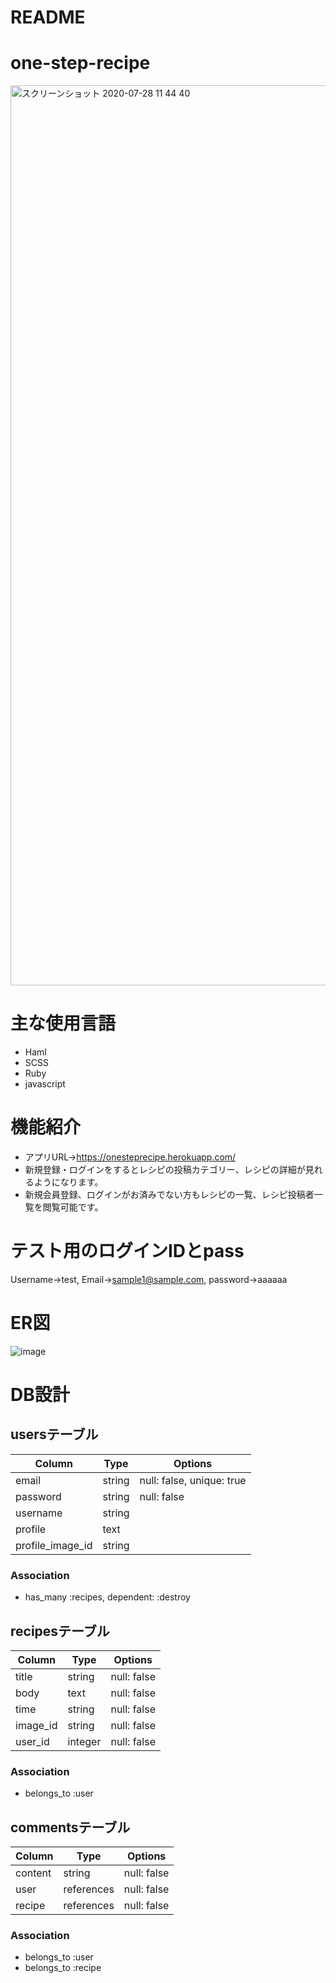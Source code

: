 # README

# one-step-recipe
<img width="1440" alt="スクリーンショット 2020-07-28 11 44 40" src="https://user-images.githubusercontent.com/66310212/88613119-be6b6500-d0c7-11ea-99fc-797200501b08.png">

# 主な使用言語
- Haml
- SCSS 
- Ruby
- javascript

# 機能紹介
- アプリURL→https://onesteprecipe.herokuapp.com/
- 新規登録・ログインをするとレシピの投稿カテゴリー、レシピの詳細が見れるようになります。
- 新規会員登録、ログインがお済みでない方もレシピの一覧、レシピ投稿者一覧を閲覧可能です。

# テスト用のログインIDとpass
Username→test,
Email→sample1@sample.com,
password→aaaaaa

# ER図
![image](https://user-images.githubusercontent.com/66310212/88845772-9f7fe680-d21f-11ea-8de8-22bb186497f8.png)


# DB設計
## usersテーブル

|Column|Type|Options|
|------|----|-------|
|email|string|null: false, unique: true|
|password|string|null: false|
|username|string|
|profile|text|
|profile_image_id|string|

### Association
- has_many :recipes, dependent: :destroy

## recipesテーブル

|Column|Type|Options|
|------|----|-------|
|title|string|null: false|
|body|text|null: false|
|time|string|null: false|
|image_id|string|null: false|
|user_id|integer|null: false|

### Association
- belongs_to :user


## commentsテーブル

|Column|Type|Options|
|------|----|-------|
|content|string|null: false|
|user|references|null: false|foreign_key: true|
|recipe|references|null: false|foreign_key: true|

### Association
- belongs_to :user
- belongs_to :recipe
